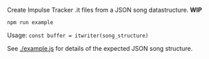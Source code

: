 Create Impulse Tracker .it files from a JSON song datastructure. **WIP**

`npm run example`

Usage: `const buffer = itwriter(song_structure)`

See [./example.js](example.js) for details of the expected JSON song structure.
